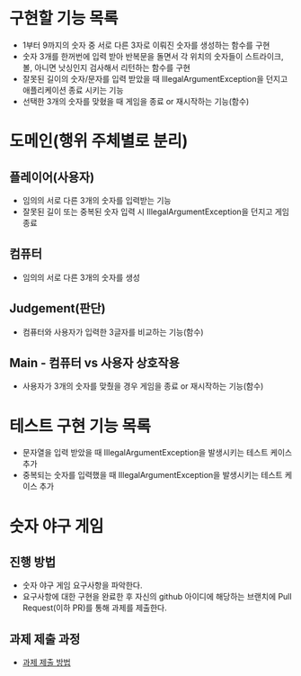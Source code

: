 # 구현할 기능 목록
* 1부터 9까지의 숫자 중 서로 다른 3자로 이뤄진 숫자를 생성하는 함수를 구현
* 숫자 3개를 한꺼번에 입력 받아 반복문을 돌면서 각 위치의 숫자들이 스트라이크, 볼, 아니면 낫싱인지 검사해서 리턴하는 함수를 구현
* 잘못된 길이의 숫자/문자를 입력 받았을 때 IllegalArgumentException을 던지고 애플리케이션 종료 시키는 기능
* 선택한 3개의 숫자를 맞혔을 때 게임을 종료 or 재시작하는 기능(함수)

# 도메인(행위 주체별로 분리)
## 플레이어(사용자)
* 임의의 서로 다른 3개의 숫자를 입력받는 기능
* 잘못된 길이 또는 중복된 숫자 입력 시 IllegalArgumentException을 던지고 게임 종료

## 컴퓨터
* 임의의 서로 다른 3개의 숫자를 생성

## Judgement(판단)
* 컴퓨터와 사용자가 입력한 3글자를 비교하는 기능(함수)

## Main - 컴퓨터 vs 사용자 상호작용
* 사용자가 3개의 숫자를 맞췄을 경우 게임을 종료 or 재시작하는 기능(함수)

# 테스트 구현 기능 목록
* 문자열을 입력 받았을 때 IllegalArgumentException을 발생시키는 테스트 케이스 추가
* 중복되는 숫자를 입력했을 때 IllegalArgumentException을 발생시키는 테스트 케이스 추가

# 숫자 야구 게임
## 진행 방법
* 숫자 야구 게임 요구사항을 파악한다.
* 요구사항에 대한 구현을 완료한 후 자신의 github 아이디에 해당하는 브랜치에 Pull Request(이하 PR)를 통해 과제를 제출한다.

## 과제 제출 과정
* [과제 제출 방법](https://github.com/next-step/nextstep-docs/tree/master/precourse)